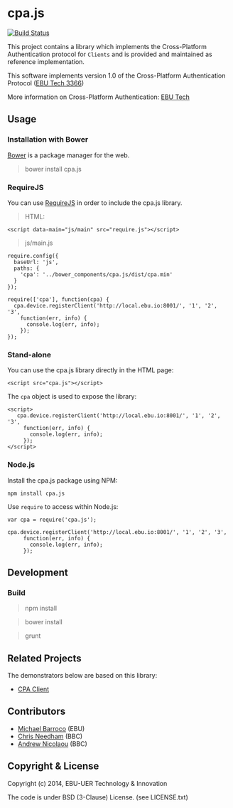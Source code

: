 cpa.js
======

[![Build Status](https://travis-ci.org/ebu/cpa.js.svg?branch=master)](https://travis-ci.org/ebu/cpa.js)

This project contains a library which implements the Cross-Platform Authentication
protocol for `Clients` and is provided and maintained as reference implementation.

This software implements version 1.0 of the Cross-Platform Authentication Protocol ([EBU Tech 3366](https://tech.ebu.ch/docs/tech/tech3366.pdf))

More information on Cross-Platform Authentication: [EBU Tech](http://tech.ebu.ch/cpa)


## Usage

### Installation with Bower

[Bower](https://github.com/bower/bower) is a package manager for the web.

> bower install cpa.js


### RequireJS

You can use [RequireJS](http://requirejs.org/) in order to include the cpa.js library.

> HTML:

    <script data-main="js/main" src="require.js"></script>

> js/main.js

    require.config({
      baseUrl: 'js',
      paths: {
        'cpa': '../bower_components/cpa.js/dist/cpa.min'
      }
    });

    require(['cpa'], function(cpa) {
      cpa.device.registerClient('http://local.ebu.io:8001/', '1', '2', '3',
        function(err, info) {
          console.log(err, info);
        });
    });


### Stand-alone

You can use the cpa.js library directly in the HTML page:

    <script src="cpa.js"></script>

The `cpa` object is used to expose the library:

    <script>
       cpa.device.registerClient('http://local.ebu.io:8001/', '1', '2', '3',
         function(err, info) {
           console.log(err, info);
         });
    </script>

### Node.js

Install the cpa.js package using NPM:

    npm install cpa.js

Use `require` to access within Node.js:

    var cpa = require('cpa.js');

    cpa.device.registerClient('http://local.ebu.io:8001/', '1', '2', '3',
         function(err, info) {
           console.log(err, info);
         });


## Development

### Build

> npm install

> bower install

> grunt


## Related Projects

The demonstrators below are based on this library:
* [CPA Client](https://github.com/ebu/cpa-client)


## Contributors

* [Michael Barroco](https://github.com/barroco) (EBU)
* [Chris Needham](https://github.com/chrisn) (BBC)
* [Andrew Nicolaou](https://github.com/andrewn) (BBC)

## Copyright & License

Copyright (c) 2014, EBU-UER Technology & Innovation

The code is under BSD (3-Clause) License. (see LICENSE.txt)
